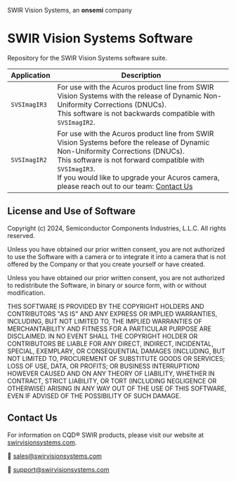 SWIR Vision Systems, an **onsemi** company

# SWIR Vision Systems Software
Repository for the SWIR Vision Systems software suite.

| Application  | Description |
| ------------- | ------------- |
| `SVSImagIR3`  | For use with the Acuros product line from SWIR Vision Systems with the release of Dynamic Non-Uniformity Corrections (DNUCs).<br>This software is not backwards compatible with `SVSImagIR2`. |
| `SVSImagIR2`  | For use with the Acuros product line from SWIR Vision Systems before the release of Dynamic Non-Uniformity Corrections (DNUCs).<br>This software is not forward compatible with `SVSImagIR3`.<br>If you would like to upgrade your Acuros camera, please reach out to our team: [Contact Us](#contact-us) |

## License and Use of Software
Copyright (c) 2024, Semiconductor Components Industries, L.L.C. All rights reserved.

Unless you have obtained our prior written consent, you are not authorized to use the Software with a camera or to integrate it into a camera that is not offered by the Company or that you create yourself or have created.

Unless you have obtained our prior written consent, you are not authorized to redistribute the Software, in binary or source form, with or without modification.

THIS SOFTWARE IS PROVIDED BY THE COPYRIGHT HOLDERS AND CONTRIBUTORS "AS IS" AND ANY EXPRESS OR IMPLIED WARRANTIES, INCLUDING, BUT NOT LIMITED TO, THE IMPLIED WARRANTIES OF MERCHANTABILITY AND FITNESS FOR A PARTICULAR PURPOSE ARE DISCLAIMED. IN NO EVENT SHALL THE COPYRIGHT HOLDER OR CONTRIBUTORS BE LIABLE FOR ANY DIRECT, INDIRECT, INCIDENTAL, SPECIAL, EXEMPLARY, OR CONSEQUENTIAL DAMAGES (INCLUDING, BUT NOT LIMITED TO, PROCUREMENT OF SUBSTITUTE GOODS OR SERVICES; LOSS OF USE, DATA, OR PROFITS; OR BUSINESS INTERRUPTION) HOWEVER CAUSED AND ON ANY THEORY OF LIABILITY, WHETHER IN CONTRACT, STRICT LIABILITY, OR TORT (INCLUDING NEGLIGENCE OR OTHERWISE) ARISING IN ANY WAY OUT OF THE USE OF THIS SOFTWARE, EVEN IF ADVISED OF THE POSSIBILITY OF SUCH DAMAGE.

## Contact Us
For information on CQD®️ SWIR products, please visit our website at [swirvisionsystems.com](https://www.swirvisionsystems.com/).

📧 sales@swirvisionsystems.com

📧 support@swirvisionsystems.com
